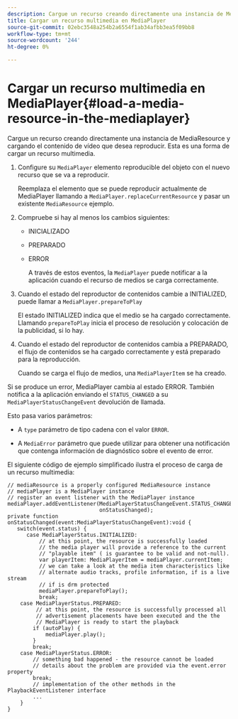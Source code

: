 ```yaml
---
description: Cargue un recurso creando directamente una instancia de MediaResource y cargando el contenido de vídeo que desea reproducir. Esta es una forma de cargar un recurso multimedia.
title: Cargar un recurso multimedia en MediaPlayer
source-git-commit: 02ebc3548a254b2a6554f1ab34afbb3ea5f09bb8
workflow-type: tm+mt
source-wordcount: '244'
ht-degree: 0%

---
```


# Cargar un recurso multimedia en MediaPlayer{#load-a-media-resource-in-the-mediaplayer}

Cargue un recurso creando directamente una instancia de MediaResource y cargando el contenido de vídeo que desea reproducir. Esta es una forma de cargar un recurso multimedia.

1. Configure su `MediaPlayer` elemento reproducible del objeto con el nuevo recurso que se va a reproducir.

   Reemplaza el elemento que se puede reproducir actualmente de MediaPlayer llamando a `MediaPlayer.replaceCurrentResource` y pasar un existente `MediaResource` ejemplo.

1. Compruebe si hay al menos los cambios siguientes:

   * INICIALIZADO
   * PREPARADO
   * ERROR

     A través de estos eventos, la `MediaPlayer` puede notificar a la aplicación cuando el recurso de medios se carga correctamente.

1. Cuando el estado del reproductor de contenidos cambie a INITIALIZED, puede llamar a `MediaPlayer.prepareToPlay`

   El estado INITIALIZED indica que el medio se ha cargado correctamente. Llamando `prepareToPlay` inicia el proceso de resolución y colocación de la publicidad, si lo hay.

1. Cuando el estado del reproductor de contenidos cambia a PREPARADO, el flujo de contenidos se ha cargado correctamente y está preparado para la reproducción.

   Cuando se carga el flujo de medios, una `MediaPlayerItem` se ha creado.

Si se produce un error, MediaPlayer cambia al estado ERROR. También notifica a la aplicación enviando el `STATUS_CHANGED` a su `MediaPlayerStatusChangeEvent` devolución de llamada.

Esto pasa varios parámetros:
* A `type` parámetro de tipo cadena con el valor `ERROR`.

* A `MediaError` parámetro que puede utilizar para obtener una notificación que contenga información de diagnóstico sobre el evento de error.


<!--<a id="example_3774607C6F08473282CF0CB7F3D82373"></a>-->

El siguiente código de ejemplo simplificado ilustra el proceso de carga de un recurso multimedia:

```
// mediaResource is a properly configured MediaResource instance 
// mediaPlayer is a MediaPlayer instance 
// register an event listener with the MediaPlayer instance 
mediaPlayer.addEventListener(MediaPlayerStatusChangeEvent.STATUS_CHANGED,  
                             onStatusChanged); 
private function onStatusChanged(event:MediaPlayerStatusChangeEvent):void { 
   switch(event.status) { 
      case MediaPlayerStatus.INITIALIZED: 
          // at this point, the resource is successfully loaded 
          // the media player will provide a reference to the current 
          // "playable item" ( is guarantee to be valid and not-null). 
          var playerItem: MediaPlayerItem = mediaPlayer.currentItem; 
          // we can take a look at the media item characteristics like 
          // alternate audio tracks, profile information, if is a live stream 
          // if is drm protected 
          mediaPlayer.prepareToPlay(); 
          break; 
    case MediaPlayerStatus.PREPARED: 
         // at this point, the resource is successfully processed all  
         // advertisement placements have been executed and the the  
         // MediaPlayer is ready to start the playback 
        if (autoPlay) { 
            mediaPlayer.play(); 
        } 
        break; 
    case MediaPlayerStatus.ERROR: 
        // something bad happened - the resource cannot be loaded 
        // details about the problem are provided via the event.error property 
        break; 
        // implementation of the other methods in the PlaybackEventListener interface 
        ... 
    } 
}
```
